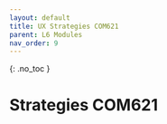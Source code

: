```yaml
---
layout: default
title: UX Strategies COM621
parent: L6 Modules
nav_order: 9
---
```


{: .no_toc }


# Strategies COM621



